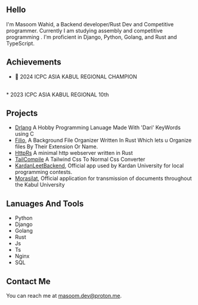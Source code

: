 ## Hello

I'm Masoom Wahid, a Backend developer/Rust Dev and Competitive programmer.
Currently I am studying assembly and competitive programming . I'm proficient in Django, Python, Golang, and Rust and TypeScript.


## Achievements
* 🥇 2024 ICPC ASIA KABUL REGIONAL CHAMPION
<br>
* 2023 ICPC ASIA KABUL REGIONAL 10th


## Projects
* [Drlang](https://github.com/Masoom-Wahid/Drlang) A Hobby Programming Lanuage Made With 'Dari' KeyWords using C 
* [Filio](https://github.com/Masoom-Wahid/filio), A Background File Organizer Written In Rust Which lets u Organize files By Their Extension Or Name.
* [HttpRs](https://github.com/Masoom-Wahid/httprs) A minimal http webserver written in Rust
* [TailCompile](https://github.com/Masoom-Wahid/TailCompile) A Tailwind Css To Normal Css Converter 
* [KardanLeetBackend](https://github.com/Masoom-Wahid/KardanLeetBackend), Official app used by Kardan University for local programming contests.
* [Morasilat](https://murasilat.vercel.app), Official application for transmission of documents throughout the Kabul University

## Lanuages And Tools
* Python
* Django
* Golang
* Rust
* Js
* Ts
* Nginx
* SQL

## Contact Me
You can reach me at <masoom.dev@proton.me>.
